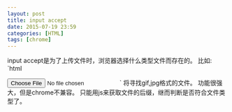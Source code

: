 ```yaml
---
layout: post
title: input accept
date: 2015-07-19 23:59
categories: [HTML]
tags: [chrome]
---
```

input accept是为了上传文件时，浏览器选择什么类型文件而存在的。
比如:
`html 

 <input type="file" name="pic" accept="image/gif,image.jpg" /> 
`
将寻找gif,jpg格式的文件。
功能很强大，但是chrome不兼容。
只能用js来获取文件的后缀，继而判断是否符合文件类型了。
